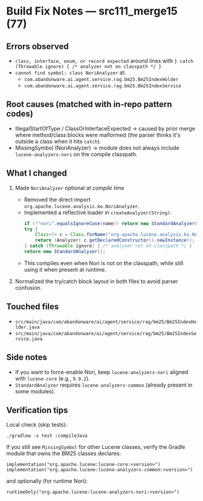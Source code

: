 # Build Fix Notes — src111_merge15 (77)

## Errors observed
- `class, interface, enum, or record expected` around lines with `} catch (Throwable ignore) { /* analyzer not on classpath */ }`
- `cannot find symbol: class NoriAnalyzer` at:
  - `com.abandonware.ai.agent.service.rag.bm25.Bm25IndexHolder`
  - `com.abandonware.ai.agent.service.rag.bm25.Bm25IndexService`

## Root causes (matched with in-repo pattern codes)
- IllegalStartOfType / ClassOrInterfaceExpected → caused by prior merge where method/class blocks were malformed (the parser thinks it's outside a class when it hits `catch`).
- MissingSymbol (NoriAnalyzer) → module does not always include `lucene-analyzers-nori` on the compile classpath.

## What I changed
1) Made `NoriAnalyzer` optional at _compile time_
   - Removed the direct import `org.apache.lucene.analysis.ko.NoriAnalyzer`.
   - Implemented a reflective loader in `createAnalyzer(String)`:
     ```java
     if (!"nori".equalsIgnoreCase(name)) return new StandardAnalyzer();
     try {
         Class<?> c = Class.forName("org.apache.lucene.analysis.ko.NoriAnalyzer");
         return (Analyzer) c.getDeclaredConstructor().newInstance();
     } catch (Throwable ignore) { /* analyzer not on classpath */ }
     return new StandardAnalyzer();
     ```
   - This compiles even when Nori is not on the classpath, while still using it when present at runtime.

2) Normalized the try/catch block layout in both files to avoid parser confusion.

## Touched files
- `src/main/java/com/abandonware/ai/agent/service/rag/bm25/Bm25IndexHolder.java`
- `src/main/java/com/abandonware/ai/agent/service/rag/bm25/Bm25IndexService.java`

## Side notes
- If you want to force-enable Nori, keep `lucene-analyzers-nori` aligned with `lucene-core` (e.g., `9.9.2`).
- `StandardAnalyzer` requires `lucene-analyzers-common` (already present in some modules).

## Verification tips
Local check (skip tests):
```
./gradlew -x test :compileJava
```
If you still see `MissingSymbol` for other Lucene classes, verify the Gradle module that owns the BM25 classes declares:
```
implementation("org.apache.lucene:lucene-core:<version>")
implementation("org.apache.lucene:lucene-analyzers-common:<version>")
```
and optionally (for runtime Nori):
```
runtimeOnly("org.apache.lucene:lucene-analyzers-nori:<version>")
```
